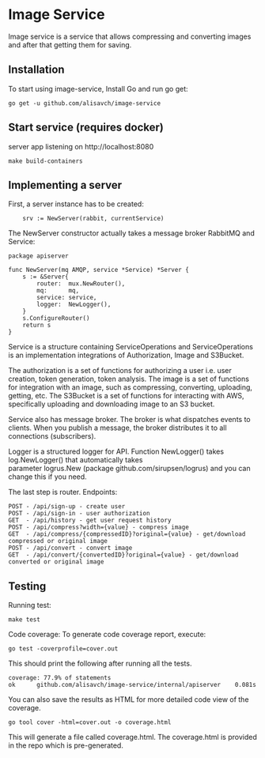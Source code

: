 # **Image Service**
Image service is a service that allows compressing and converting images and after that getting them for saving.


## Installation
To start using image-service, Install Go and run go get:

```
go get -u github.com/alisavch/image-service
```

## Start service (requires docker)

server app listening on http://localhost:8080
```
make build-containers
```

## Implementing a server 
First, a server instance has to be created:
```
    srv := NewServer(rabbit, currentService)
```
The NewServer constructor actually takes a message broker RabbitMQ and Service:
```
package apiserver

func NewServer(mq AMQP, service *Service) *Server {
	s := &Server{
		router:  mux.NewRouter(),
		mq:      mq,
		service: service,
		logger:  NewLogger(),
	}
	s.ConfigureRouter()
	return s
}
```

Service is a structure containing ServiceOperations and ServiceOperations is an implementation
integrations of Authorization, Image and S3Bucket.

The authorization is a set of functions for authorizing a user i.e. user creation, token generation, token analysis.
The image is a set of functions for integration with an image, such as compressing, converting, uploading, getting, etc.
The S3Bucket is a set of functions for interacting with AWS, specifically uploading and downloading image to an S3 bucket.

Service also has message broker. The broker is what dispatches events to clients.
When you publish a message, the broker distributes it to all connections (subscribers).

Logger is a structured logger for API. Function NewLogger() takes log.NewLogger() that automatically takes  
parameter logrus.New (package github.com/sirupsen/logrus) and you can change this if you need.

The last step is router. Endpoints: 
~~~
POST - /api/sign-up - create user
POST - /api/sign-in - user authorization
GET  - /api/history - get user request history
POST - /api/compress?width={value} - compress image
GET  - /api/compress/{compressedID}?original={value} - get/download compressed or original image
POST - /api/convert - convert image
GET  - /api/convert/{convertedID}?original={value} - get/download converted or original image
~~~

## Testing
Running test:
```
make test
```
Code coverage: To generate code coverage report, execute:
```
go test -coverprofile=cover.out
```
This should print the following after running all the tests.
```
coverage: 77.9% of statements
ok      github.com/alisavch/image-service/internal/apiserver    0.081s
```

You can also save the results as HTML for more detailed code view of the coverage.
```
go tool cover -html=cover.out -o coverage.html
```

This will generate a file called coverage.html. The coverage.html is provided in the repo which is pre-generated.